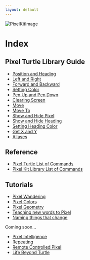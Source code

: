 ```yaml
---
layout: default
---
```



<!-- -
## Getting Started
[What is MicroPython?](getting-started.html#what-is-micropython)
- [How to Install MicroPython](getting-started.html#install-micropython)
- [How to Install and Use Pixel Kit MicroPython Libraries](getting-started.html#install-libraries)
- [Using Flying Circus](getting-started.html#using-flying-circus)
-->

![PixelKitImage](/images/pixel_kit.png)

# Index

## Pixel Turtle Library Guide

- [Position and Heading](pixel-turtle.html#position-and-heading)
- [Left and Right](pixel-turtle.html#left-and-right)
- [Forward and Backward](pixel-turtle.html#forward-and-backward)
- [Setting Color](pixel-turtle.html#setting-color)
- [Pen Up and Pen Down](pixel-turtle.html#pen-up-and-pen-down)
- [Clearing Screen](pixel-turtle.html#clearing-screen)
- [Move](pixel-turtle.html#move)
- [Move To](pixel-turtle.html#move-to)
- [Show and Hide Pixel](pixel-turtle.html#show-and-hide-pixel)
- [Show and Hide Heading](pixel-turtle.html#show-and-hide-heading)
- [Setting Heading Color](pixel-turtle.html#setting-heading-color)
- [Get X and Y](pixel-turtle.html#get-x-and-y)
- [Aliases](pixel-turtle.html#aliases)

## Reference

- [Pixel Turtle List of Commands](reference/pixel-turtle.html)
- [Pixel Kit Library List of Commands](reference/pixel-kit.html)

## Tutorials

- [Pixel Wandering](tutorials/pixel-turtle-wandering.html)
- [Pixel Colors](tutorials/pixel-turtle-colors.html)
- [Pixel Geometry](tutorials/pixel-turtle-geometry.html)
- [Teaching new words to Pixel](tutorials/new-words.html)
- [Naming things that change](tutorials/naming-things-that-change.html)

Coming soon...

- [Pixel Intelligence](#)
- [Repeating](#)
- [Remote Controlled Pixel](#)
- [Life Beyond Turtle](#)

<!--
- [Naming things that change](tutorials/naming-things-that-change.html)
- [Lists of things](tutorials/lists-of-things.html)
- [Repeating](tutorials/repeating.html)
- [Pixel Intelligence](tutorials/pixel-turtle-intelligence.html)
- [Remote Controlled Pixel](tutorials/remote-controlled-turtle.html)
- [Life Beyond Turtle](tutorials/beyond-turtle.html)
-->
